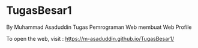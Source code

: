 # TugasBesar1
By Muhammad Asaduddin 
Tugas Pemrograman Web membuat Web Profile

To open the web, visit :
https://m-asaduddin.github.io/TugasBesar1/
